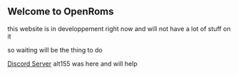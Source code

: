 ## Welcome to OpenRoms

this website is in developpement right now and will not have a lot of stuff on it

so waiting will be the thing to do

[Discord Server](https://discord.gg/PCQRkZb)
alt155 was here and will help
